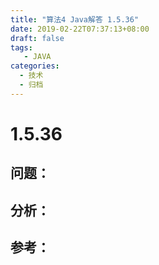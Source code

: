 ```yaml
---
title: "算法4 Java解答 1.5.36"
date: 2019-02-22T07:37:13+08:00
draft: false
tags:
   - JAVA
categories:
  - 技术
  - 归档
---
```



# 1.5.36

## 问题：


## 分析：


## 参考：


